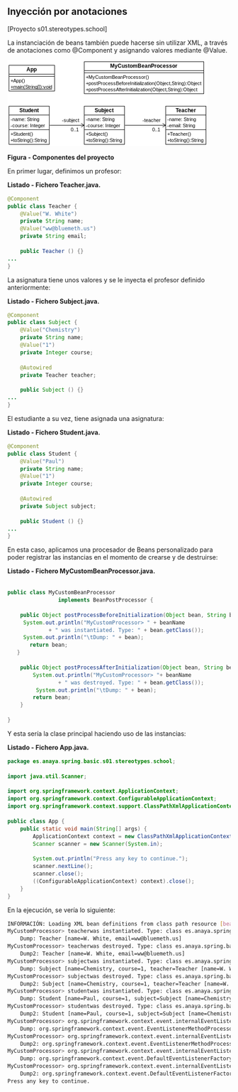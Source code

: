 ## Inyección por anotaciones
[Proyecto s01.stereotypes.school]

La instanciación de beans también puede hacerse sin utilizar XML, a través de anotaciones como @Component y asignando valores mediante @Value.

![Componentes del proyecto](s01.stereotypes.school.png)

**Figura - Componentes del proyecto**

En primer lugar, definimos un profesor:

**Listado - Fichero Teacher.java.**

```java
@Component
public class Teacher {
	@Value("W. White")
	private String name;
	@Value("ww@bluemeth.us")
	private String email;
	
	public Teacher () {}
...	
}
```

La asignatura tiene unos valores y se le inyecta el profesor definido anteriormente:

**Listado - Fichero Subject.java.**

```java
@Component
public class Subject {
	@Value("Chemistry")
	private String name;
	@Value("1")
	private Integer course;
	
	@Autowired
	private Teacher teacher;
	
	public Subject () {}
...	
}
```

El estudiante a su vez, tiene asignada una asignatura:

**Listado - Fichero Student.java.** 

```java
@Component
public class Student {
	@Value("Paul")
	private String name;
	@Value("1")
	private Integer course;
	
	@Autowired
	private Subject subject;
	
	public Student () {}
...
}
```

En esta caso, aplicamos una procesador de Beans personalizado para poder registrar las instancias en el momento de crearse y de destruirse:

**Listado - Fichero MyCustomBeanProcessor.java.**

```java

public class MyCustomBeanProcessor 
				implements BeanPostProcessor {

    public Object postProcessBeforeInitialization(Object bean, String beanName) throws BeansException {
   	 System.out.println("MyCustomProcessor> " + beanName 
   			 + " was instantiated. Type: " + bean.getClass()); 
   	 System.out.println("\tDump: " + bean);
       return bean;
   }
    
    public Object postProcessAfterInitialization(Object bean, String beanName) throws BeansException {
        System.out.println("MyCustomProcessor> "+ beanName 
        		+ " was destroyed. Type: " + bean.getClass());
      	 System.out.println("\tDump: " + bean);
        return bean;
    }

}
```

Y esta sería la clase principal haciendo uso de las instancias:

**Listado - Fichero App.java.**

```java
package es.anaya.spring.basic.s01.stereotypes.school;

import java.util.Scanner;

import org.springframework.context.ApplicationContext;
import org.springframework.context.ConfigurableApplicationContext;
import org.springframework.context.support.ClassPathXmlApplicationContext;;

public class App {
	public static void main(String[] args) {
		ApplicationContext context = new ClassPathXmlApplicationContext("beans.xml");
		Scanner scanner = new Scanner(System.in);
		
		System.out.println("Press any key to continue.");
		scanner.nextLine();
		scanner.close();
		((ConfigurableApplicationContext) context).close();
	}
}
```

En la ejecución, se vería lo siguiente:

```bash
INFORMACIÓN: Loading XML bean definitions from class path resource [beans.xml]
MyCustomProcessor> teacherwas instantiated. Type: class es.anaya.spring.basic.s01.stereotypes.school.teacher.Teacher
	Dump: Teacher [name=W. White, email=ww@bluemeth.us]
MyCustomProcessor> teacherwas destroyed. Type: class es.anaya.spring.basic.s01.stereotypes.school.teacher.Teacher
	Dump2: Teacher [name=W. White, email=ww@bluemeth.us]
MyCustomProcessor> subjectwas instantiated. Type: class es.anaya.spring.basic.s01.stereotypes.school.subject.Subject
	Dump: Subject [name=Chemistry, course=1, teacher=Teacher [name=W. White, email=ww@bluemeth.us]]
MyCustomProcessor> subjectwas destroyed. Type: class es.anaya.spring.basic.s01.stereotypes.school.subject.Subject
	Dump2: Subject [name=Chemistry, course=1, teacher=Teacher [name=W. White, email=ww@bluemeth.us]]
MyCustomProcessor> studentwas instantiated. Type: class es.anaya.spring.basic.s01.stereotypes.school.student.Student
	Dump: Student [name=Paul, course=1, subject=Subject [name=Chemistry, course=1, teacher=Teacher [name=W. White, email=ww@bluemeth.us]]]
MyCustomProcessor> studentwas destroyed. Type: class es.anaya.spring.basic.s01.stereotypes.school.student.Student
	Dump2: Student [name=Paul, course=1, subject=Subject [name=Chemistry, course=1, teacher=Teacher [name=W. White, email=ww@bluemeth.us]]]
MyCustomProcessor> org.springframework.context.event.internalEventListenerProcessorwas instantiated. Type: class org.springframework.context.event.EventListenerMethodProcessor
	Dump: org.springframework.context.event.EventListenerMethodProcessor@f4168b8
MyCustomProcessor> org.springframework.context.event.internalEventListenerProcessorwas destroyed. Type: class org.springframework.context.event.EventListenerMethodProcessor
	Dump2: org.springframework.context.event.EventListenerMethodProcessor@f4168b8
MyCustomProcessor> org.springframework.context.event.internalEventListenerFactorywas instantiated. Type: class org.springframework.context.event.DefaultEventListenerFactory
	Dump: org.springframework.context.event.DefaultEventListenerFactory@58a90037
MyCustomProcessor> org.springframework.context.event.internalEventListenerFactorywas destroyed. Type: class org.springframework.context.event.DefaultEventListenerFactory
	Dump2: org.springframework.context.event.DefaultEventListenerFactory@58a90037
Press any key to continue.
```
